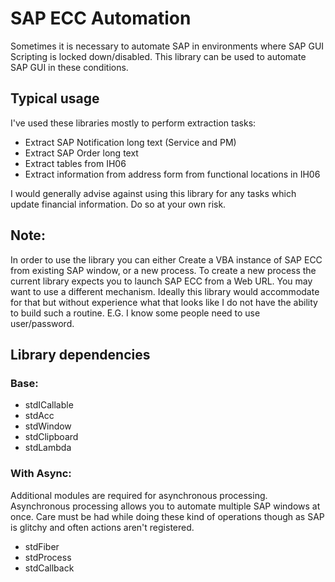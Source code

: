 # SAP ECC Automation

Sometimes it is necessary to automate SAP in environments where SAP GUI Scripting is locked down/disabled. This library can be used to automate SAP GUI in these conditions.

## Typical usage

I've used these libraries mostly to perform extraction tasks:

* Extract SAP Notification long text (Service and PM)
* Extract SAP Order long text
* Extract tables from IH06
* Extract information from address form from functional locations in IH06

I would generally advise against using this library for any tasks which update financial information. Do so at your own risk.

## Note:

In order to use the library you can either Create a VBA instance of SAP ECC from existing SAP window, or a new process. To create a new process the current library expects you to launch SAP ECC from a Web URL. You may want to use a different mechanism. Ideally this library would accommodate for that but without experience what that looks like I do not have the ability to build such a routine. E.G. I know some people need to use user/password.

## Library dependencies

### Base:

* stdICallable
* stdAcc
* stdWindow
* stdClipboard
* stdLambda

### With Async:

Additional modules are required for asynchronous processing. Asynchronous processing allows you to automate multiple SAP windows at once. Care must be had while doing these kind of operations though as SAP is glitchy and often actions aren't registered.

* stdFiber
* stdProcess
* stdCallback




